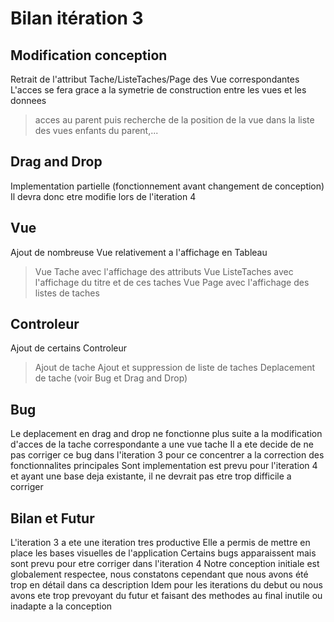 # Bilan itération 3

## Modification conception
Retrait de l'attribut Tache/ListeTaches/Page des Vue correspondantes
L'acces se fera grace a la symetrie de construction entre les vues et les donnees
> acces au parent puis recherche de la position de la vue dans la liste des vues enfants du parent,...

## Drag and Drop
Implementation partielle (fonctionnement avant changement de conception)
Il devra donc etre modifie lors de l'iteration 4

## Vue
Ajout de nombreuse Vue relativement a l'affichage en Tableau
> Vue Tache avec l'affichage des attributs
> Vue ListeTaches avec l'affichage du titre et de ces taches
> Vue Page avec l'affichage des listes de taches

## Controleur
Ajout de certains Controleur 
> Ajout de tache
> Ajout et suppression de liste de taches
> Deplacement de tache (voir Bug et Drag and Drop)

## Bug
Le deplacement en drag and drop ne fonctionne plus suite a la modification d'acces de la tache correspondante a une vue tache
Il a ete decide de ne pas corriger ce bug dans l'iteration 3 pour ce concentrer a la correction des fonctionnalites principales
Sont implementation est prevu pour l'iteration 4 et ayant une base deja existante, il ne devrait pas etre trop difficile a corriger

## Bilan et Futur
L'iteration 3 a ete une iteration tres productive
Elle a permis de mettre en place les bases visuelles de l'application
Certains bugs apparaissent mais sont prevu pour etre corriger dans l'iteration 4
Notre conception initiale est globalement respectee, nous constatons cependant que nous avons été trop en détail dans ca description
Idem pour les iterations du debut ou nous avons ete trop prevoyant du futur et faisant des methodes au final inutile ou inadapte a la conception